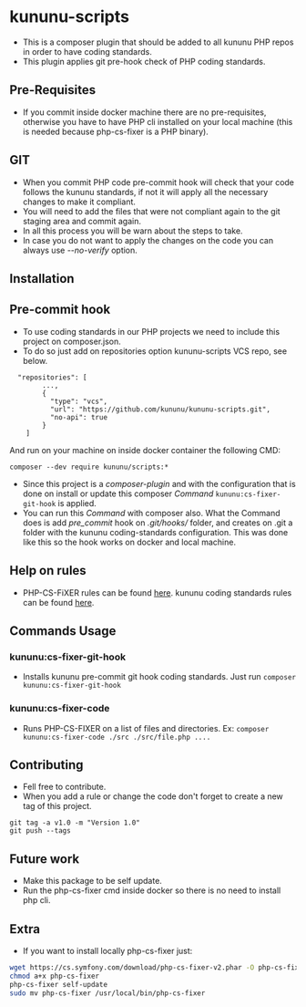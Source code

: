 # kununu-scripts
- This is a composer plugin that should be added to all kununu PHP repos in order to have coding standards.
- This plugin applies git pre-hook check of PHP coding standards.

## Pre-Requisites
- If you commit inside docker machine there are no pre-requisites,
otherwise you have to have PHP cli installed on your local machine (this is needed because php-cs-fixer is a PHP binary).

## GIT
- When you commit PHP code pre-commit hook will check that your code follows the kununu standards, if not it will apply all
the necessary changes to make it compliant.
- You will need to add the files that were not compliant again to the git staging area and commit again.
- In all this process you will be warn about the steps to take.
- In case you do not want to apply the changes on the code you can always use _--no-verify_ option.

## Installation
## Pre-commit hook
- To use coding standards in our PHP projects we need to include this project on composer.json.
- To do so just add on repositories option kununu-scripts VCS repo, see below.

```
  "repositories": [
        ...,
        {
          "type": "vcs",
          "url": "https://github.com/kununu/kununu-scripts.git",
          "no-api": true
        }
    ]
```
And run on your machine on inside docker container the following CMD:
```
composer --dev require kununu/scripts:*
```

- Since this project is a _composer-plugin_ and with the configuration that is done on install or update
this composer _Command_ `kununu:cs-fixer-git-hook` is applied.
- You can run this _Command_ with composer also.
What the Command does is add _pre_commit_ hook on _.git/hooks/_ folder, and creates on .git a folder with the
kununu coding-standards configuration. This was done like this so the hook works on docker and local machine.

## Help on rules
- PHP-CS-FiXER rules can be found [here](https://mlocati.github.io/php-cs-fixer-configurator).
kununu coding standards rules can be found [here](Scripts/php_cs).

## Commands Usage
### kununu:cs-fixer-git-hook
- Installs kununu pre-commit git hook coding standards. Just run `composer kununu:cs-fixer-git-hook`

### kununu:cs-fixer-code
- Runs PHP-CS-FIXER on a list of files and directories. Ex: `composer kununu:cs-fixer-code ./src ./src/file.php ....`

## Contributing
- Fell free to contribute.
- When you add a rule or change the code don't forget to create a new tag of this project.
```
git tag -a v1.0 -m "Version 1.0"
git push --tags
```

## Future work
- Make this package to be self update.
- Run the php-cs-fixer cmd inside docker so there is no need to install php cli.

## Extra
- If you want to install locally php-cs-fixer just:

```bash
wget https://cs.symfony.com/download/php-cs-fixer-v2.phar -O php-cs-fixer
chmod a+x php-cs-fixer
php-cs-fixer self-update
sudo mv php-cs-fixer /usr/local/bin/php-cs-fixer
```
